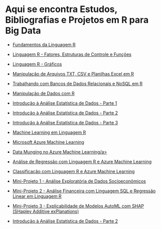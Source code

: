 # Aqui se encontra Estudos, Bibliografias e Projetos em R para Big Data

* <a href="https://github.com/pcastr/Estudos-de-Data-Science/tree/main/R/Cap02">Fundamentos da Linguagem R</a>

* <a href="https://github.com/pcastr/Estudos-de-Data-Science/tree/main/R/Cap03">Linguagem R - Fatores, Estruturas de Controle e Funções</a>

* <a href="https://github.com/pcastr/Estudos-de-Data-Science/tree/main/R/Cap04">Linguagem R - Gráficos</a>

* <a href="https://github.com/pcastr/Estudos-de-Data-Science/tree/main/R/Cap05">Manipulação de Arquivos TXT, CSV e Planilhas Excel em R</a>

* <a href="https://github.com/pcastr/Estudos-de-Data-Science/tree/main/R/Cap06">Trabalhando com Bancos de Dados Relacionais e NoSQL em R</a>

* <a href="https://github.com/pcastr/Estudos-de-Data-Science/tree/main/R/Cap07">Manipulação de Dados com R</a>

* <a href="https://github.com/pcastr/Estudos-de-Data-Science/tree/main/R/Cap08">Introdução à Análise Estatística de Dados - Parte 1</a>

* <a href="https://github.com/pcastr/Estudos-de-Data-Science/tree/main/R/Cap09">Introdução à Análise Estatística de Dados - Parte 2</a>

* <a href="https://github.com/pcastr/Estudos-de-Data-Science/tree/main/R/Cap10">Introdução à Análise Estatística de Dados - Parte 3</a>

* <a href="https://github.com/pcastr/Estudos-de-Data-Science/tree/main/R/Cap11">Machine Learning em Linguagem R</a>

* <a href="https://github.com/pcastr/Estudos-de-Data-Science/tree/main/R/Cap12">Microsoft Azure Machine Learning</a>

* <a href="https://github.com/pcastr/Estudos-de-Data-Science/tree/main/R/Cap13">Data Munging no Azure Machine Learning/a>

* <a href="https://github.com/pcastr/Estudos-de-Data-Science/tree/main/R/Cap14">Análise de Regressão com Linguagem R e Azure Machine Learning</a>

* <a href="https://github.com/pcastr/Estudos-de-Data-Science/tree/main/R/Cap15">Classificação com Linguagem R e Azure Machine Learning </a>


* <a href="https://github.com/pcastr/Estudos-de-Data-Science/tree/main/R/Mini-Projeto1">Mini-Projeto 1 - Análise Exploratória de Dados Socioeconômicos</a>

* <a href="https://github.com/pcastr/Estudos-de-Data-Science/tree/main/R/Mini-Projeto2">Mini-Projeto 2 - Análise Financeira com Linguagem SQL e Regressão Linear em Linguagem R</a>

* <a href="https://github.com/pcastr/Estudos-de-Data-Science/tree/main/R/Mini-Projeto3">Mini-Projeto 3 - Explicabilidade de Modelos AutoML com SHAP (SHapley Additive exPlanations)</a>

* <a href="https://github.com/pcastr/Estudos-de-Data-Science/tree/main/R/EstudoDirigido">Introdução à Análise Estatística de Dados - Parte 2</a>
